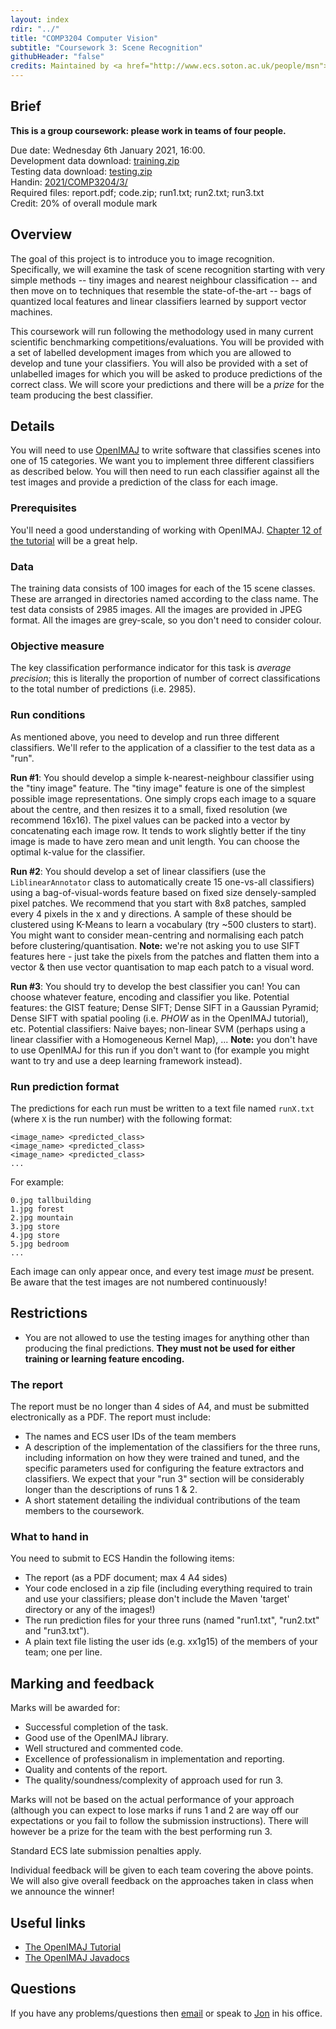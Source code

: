 ```yaml
---
layout: index
rdir: "../"
title: "COMP3204 Computer Vision"
subtitle: "Coursework 3: Scene Recognition"
githubHeader: "false"
credits: Maintained by <a href="http://www.ecs.soton.ac.uk/people/msn">Professor Mark Nixon</a> and <a href="http://www.ecs.soton.ac.uk/people/jsh2">Dr Jonathon Hare</a>.
---
```


## Brief
**This is a group coursework: please work in teams of four people.**

Due date: Wednesday 6th January 2021, 16:00.  
Development data download: [training.zip](./training.zip)    
Testing data download: [testing.zip](./testing.zip)  
Handin: [2021/COMP3204/3/](https://handin.ecs.soton.ac.uk/handin/2021/COMP3204/3/)   
Required files: report.pdf; code.zip; run1.txt; run2.txt; run3.txt  
Credit: 20% of overall module mark  

## Overview
The goal of this project is to introduce you to image recognition. Specifically, we will examine the task of scene recognition starting with very simple methods -- tiny images and nearest neighbour classification -- and then move on to techniques that resemble the state-of-the-art -- bags of quantized local features and linear classifiers learned by support vector machines. 

This coursework will run following the methodology used in many current scientific benchmarking competitions/evaluations. You will be provided with a set of labelled development images from which you are allowed to develop and tune your classifiers. You will also be provided with a set of unlabelled images for which you will be asked to produce predictions of the correct class. We will score your predictions and there will be a *prize* for the team producing the best classifier.

## Details
You will need to use [OpenIMAJ](http://www.openimaj.org) to write software that classifies scenes into one of 15 categories. We want you to implement three different classifiers as described below. You will then need to run each classifier against all the test images and provide a prediction of the class for each image. 

### Prerequisites 
You'll need a good understanding of working with OpenIMAJ. [Chapter 12 of the tutorial](http://www.openimaj.org/tutorial/classification101.html) will be a great help.

### Data
The training data consists of 100 images for each of the 15 scene classes. These are arranged in directories named according to the class name. The test data consists of 2985 images. All the images are provided in JPEG format. All the images are grey-scale, so you don't need to consider colour.

### Objective measure
The key classification performance indicator for this task is *average precision*; this is literally the proportion of number of correct classifications to the total number of predictions (i.e. 2985).

### Run conditions
As mentioned above, you need to develop and run three different classifiers. We'll refer to the application of a classifier to the test data as a "run".

**Run #1**: You should develop a simple k-nearest-neighbour classifier using the "tiny image" feature. The "tiny image" feature is one of the simplest possible image representations. One simply crops each image to a square about the centre, and then resizes it to a small, fixed resolution (we recommend 16x16). The pixel values can be packed into a vector by concatenating each image row. It tends to work slightly better if the tiny image is made to have zero mean and unit length. You can choose the optimal k-value for the classifier.

**Run #2**: You should develop a set of linear classifiers (use the `LiblinearAnnotator` class to automatically create 15 one-vs-all classifiers) using a bag-of-visual-words feature based on fixed size densely-sampled pixel patches. We recommend that you start with 8x8 patches, sampled every 4 pixels in the x and y directions. A sample of these should be clustered using K-Means to learn a vocabulary (try ~500 clusters to start). You might want to consider mean-centring and normalising each patch before clustering/quantisation. __Note:__ we're not asking you to use SIFT features here - just take the pixels from the patches and flatten them into a vector & then use vector quantisation to map each patch to a visual word.

**Run #3**: You should try to develop the best classifier you can! You can choose whatever feature, encoding and classifier you like. Potential features: the GIST feature; Dense SIFT; Dense SIFT in a Gaussian Pyramid; Dense SIFT with spatial pooling (i.e. *PHOW* as in the OpenIMAJ tutorial), etc. Potential classifiers: Naive bayes; non-linear SVM (perhaps using a linear classifier with a Homogeneous Kernel Map), ... __Note:__ you don't have to use OpenIMAJ for this run if you don't want to (for example you might want to try and use a deep learning framework instead).

### Run prediction format
The predictions for each run must be written to a text file named `runX.txt` (where `X` is the run number) with the following format:

	<image_name> <predicted_class>
	<image_name> <predicted_class>
	<image_name> <predicted_class>
	...

For example:

	0.jpg tallbuilding
	1.jpg forest
	2.jpg mountain
	3.jpg store
	4.jpg store
	5.jpg bedroom
	...

Each image can only appear once, and every test image *must* be present. Be aware that the test images are not numbered continuously!

## Restrictions
* You are not allowed to use the testing images for anything other than producing the final predictions. **They must not be used for either training or learning feature encoding.**

### The report
The report must be no longer than 4 sides of A4, and must be submitted electronically as a PDF. The report must include:

* The names and ECS user IDs of the team members
* A description of the implementation of the classifiers for the three runs, including information on how they were trained and tuned, and the specific parameters used for configuring the feature extractors and classifiers. We expect that your "run 3" section will be considerably longer than the descriptions of runs 1 & 2.
* A short statement detailing the individual contributions of the team members to the coursework.

### What to hand in
You need to submit to ECS Handin the following items:

* The report (as a PDF document; max 4 A4 sides)
* Your code enclosed in a zip file (including everything required to train and use your classifiers; please don't include the Maven 'target' directory or any of the images!)
* The run prediction files for your three runs (named "run1.txt", "run2.txt" and "run3.txt").
* A plain text file listing the user ids (e.g. xx1g15) of the members of your team; one per line.


## Marking and feedback
Marks will be awarded for:
	
* Successful completion of the task.
* Good use of the OpenIMAJ library.
* Well structured and commented code.
* Excellence of professionalism in implementation and reporting.
* Quality and contents of the report.
* The quality/soundness/complexity of approach used for run 3.

Marks will not be based on the actual performance of your approach (although you can expect to lose marks if runs 1 and 2 are way off our expectations or you fail to follow the submission instructions). There will however be a prize for the team with the best performing run 3. 

Standard ECS late submission penalties apply.

Individual feedback will be given to each team covering the above points. We will also give overall feedback on the approaches taken in class when we announce the winner!

## Useful links
* [The OpenIMAJ Tutorial](http://openimaj.org/tutorial)
* [The OpenIMAJ Javadocs](http://openimaj.org/apidocs/index.html)

## Questions
If you have any problems/questions then [email](mailto:jsh2@ecs.soton.ac.uk) or speak to [Jon](http://ecs.soton.ac.uk/people/jsh2) in his office.

